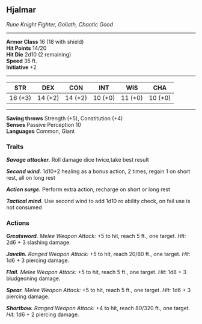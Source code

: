 
<div class="statblock">
<h2>Hjalmar</h2>
<em>Rune Knight Fighter, Goliath, Chaotic Good</em>
<hr>
<strong>Armor Class</strong> 16 (18 with shield)
<br>
<strong>Hit Points</strong> 14/20
<br>
<strong>Hit Die</strong> 2d10 (2 remaining)
<br>
<strong>Speed</strong> 35 ft.
<br>
<strong>Initiative</strong> +2
<hr>
<table class="ability-table">
  <thead>
    <tr>
      <th>STR</th>
      <th>DEX</th>
      <th>CON</th>
      <th>INT</th>
      <th>WIS</th>
      <th>CHA</th>
    </tr>
  </thead>
  <tbody>
    <tr>
      <td>16 (+3)</td>
      <td>14 (+2)</td>
      <td>14 (+2)</td>
      <td>10 (+0)</td>
      <td>11 (+0)</td>
      <td>10 (+0)</td>
    </tr>
  </tbody>
</table>
<hr>
<strong>Saving throws</strong> Strength (+5), Constitution (+4) <br>
<strong>Senses</strong> Passive Perception 10<br>
<strong>Languages</strong> Common, Giant<br>
<h3>Traits</h3>
<p><strong><em>Savage attacker.</em></strong> Roll damage dice twice,take best result</p>
<p><strong><em>Second wind.</em></strong> 1d10+2 healing as a bonus action, 2 times, regain 1 on short rest, all on long rest</p>
<p><strong><em>Action surge.</em></strong> Perform extra action, recharge on short or long rest</p>
<p><strong><em>Tactical mind.</em></strong> Use second wind to add 1d10 ro ability check, on fail use is not consumed</p>
<h3>Actions</h3>
<p><strong><em>Greatsword.</em></strong> <em>Melee Weapon Attack:</em> +5 to hit, reach 5 ft., one target. <em>Hit:</em> 2d6 + 3 slashing damage.</p>
<p><strong><em>Javelin.</em></strong> <em>Ranged Weapon Attack:</em> +5 to hit, reach 20/60 ft., one target. <em>Hit:</em> 1d6 + 3 piercing damage.</p>
<p><strong><em>Flail.</em></strong> <em>Melee Weapon Attack:</em> +5 to hit, reach 5 ft., one target. <em>Hit:</em> 1d8 + 3 bludgeoning damage.</p>
<p><strong><em>Spear.</em></strong> <em>Melee Weapon Attack:</em> +5 to hit, reach 5 ft., one target. <em>Hit:</em> 1d6 + 3 piercing damage.</p>
<p><strong><em>Shortbow.</em></strong> <em>Ranged Weapon Attack:</em> +4 to hit, reach 80/320 ft., one target. <em>Hit:</em> 1d6 + 2 piercing damage.</p>
</div>
